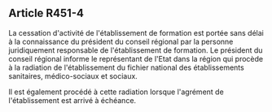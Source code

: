 ## Article R451-4

La cessation d'activité de l'établissement de formation est portée sans délai à la connaissance du président du
conseil régional par la personne juridiquement responsable de l'établissement de formation. Le président du
conseil régional informe le représentant de l'Etat dans la région qui procède à la radiation de l'établissement
du fichier national des établissements sanitaires, médico-sociaux et sociaux.

Il est également procédé à cette radiation lorsque l'agrément de l'établissement est arrivé à échéance.


